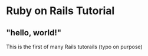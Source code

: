# Ruby on Rails Tutorial

## "hello, world!"
This is the first of many Rails tutorails (typo on purpose)

